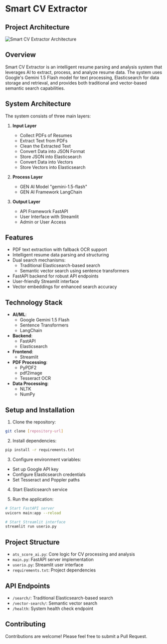 # Smart CV Extractor

## Project Architecture
![Smart CV Extractor Architecture](architecture.png)

## Overview
Smart CV Extractor is an intelligent resume parsing and analysis system that leverages AI to extract, process, and analyze resume data. The system uses Google's Gemini 1.5 Flash model for text processing, Elasticsearch for data storage and retrieval, and provides both traditional and vector-based semantic search capabilities.

## System Architecture
The system consists of three main layers:
1. **Input Layer**
   - Collect PDFs of Resumes
   - Extract Text from PDFs
   - Clean the Extracted Text
   - Convert Data into JSON Format
   - Store JSON into Elasticsearch
   - Convert Data into Vectors
   - Store Vectors into Elasticsearch

2. **Process Layer**
   - GEN AI Model "gemini-1.5-flash"
   - GEN AI Framework LangChain

3. **Output Layer**
   - API Framework FastAPI
   - User Interface with Streamlit
   - Admin or User Access

## Features
- PDF text extraction with fallback OCR support
- Intelligent resume data parsing and structuring
- Dual search mechanisms:
  - Traditional Elasticsearch-based search
  - Semantic vector search using sentence transformers
- FastAPI backend for robust API endpoints
- User-friendly Streamlit interface
- Vector embeddings for enhanced search accuracy

## Technology Stack
- **AI/ML**: 
  - Google Gemini 1.5 Flash
  - Sentence Transformers
  - LangChain
- **Backend**: 
  - FastAPI
  - Elasticsearch
- **Frontend**: 
  - Streamlit
- **PDF Processing**: 
  - PyPDF2
  - pdf2image
  - Tesseract OCR
- **Data Processing**: 
  - NLTK
  - NumPy

## Setup and Installation

1. Clone the repository:
```bash
git clone [repository-url]
```

2. Install dependencies:
```bash
pip install -r requirements.txt
```

3. Configure environment variables:
- Set up Google API key
- Configure Elasticsearch credentials
- Set Tesseract and Poppler paths

4. Start Elasticsearch service

5. Run the application:
```bash
# Start FastAPI server
uvicorn main:app --reload

# Start Streamlit interface
streamlit run userio.py
```

## Project Structure
- `ats_score_ai.py`: Core logic for CV processing and analysis
- `main.py`: FastAPI server implementation
- `userio.py`: Streamlit user interface
- `requirements.txt`: Project dependencies

## API Endpoints
- `/search/`: Traditional Elasticsearch-based search
- `/vector-search/`: Semantic vector search
- `/health`: System health check endpoint

## Contributing
Contributions are welcome! Please feel free to submit a Pull Request.
